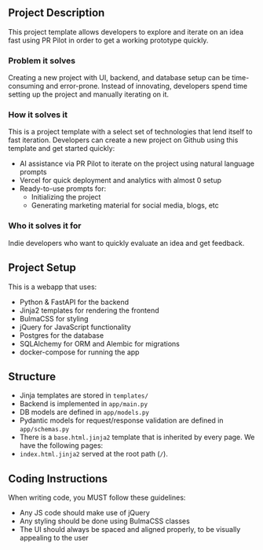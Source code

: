 ## Project Description

This project template allows developers to explore and iterate on an idea fast 
using PR Pilot in order to get a working prototype quickly.

### Problem it solves
Creating a new project with UI, backend, and database setup can be time-consuming and error-prone.
Instead of innovating, developers spend time setting up the project and manually iterating on it.

### How it solves it
This is a project template with a select set of technologies that lend itself to fast iteration.
Developers can create a new project on Github using this template and get started quickly:
- AI assistance via PR Pilot to iterate on the project using natural language prompts
- Vercel for quick deployment and analytics with almost 0 setup
- Ready-to-use prompts for: 
  - Initializing the project
  - Generating marketing material for social media, blogs, etc

### Who it solves it for
Indie developers who want to quickly evaluate an idea and get feedback.

## Project Setup
This is a webapp that uses:
- Python & FastAPI for the backend
- Jinja2 templates for rendering the frontend
- BulmaCSS for styling
- jQuery for JavaScript functionality
- Postgres for the database
- SQLAlchemy for ORM and Alembic for migrations
- docker-compose for running the app

## Structure
- Jinja templates are stored in `templates/`
- Backend is implemented in `app/main.py`
- DB models are defined in `app/models.py`
- Pydantic models for request/response validation are defined in `app/schemas.py`
- There is a `base.html.jinja2` template that is inherited by every page.
We have the following pages:
- `index.html.jinja2` served at the root path (`/`).

## Coding Instructions
When writing code, you MUST follow these guidelines:
- Any JS code should make use of jQuery
- Any styling should be done using BulmaCSS classes
- The UI should always be spaced and aligned properly, to be visually appealing to the user
